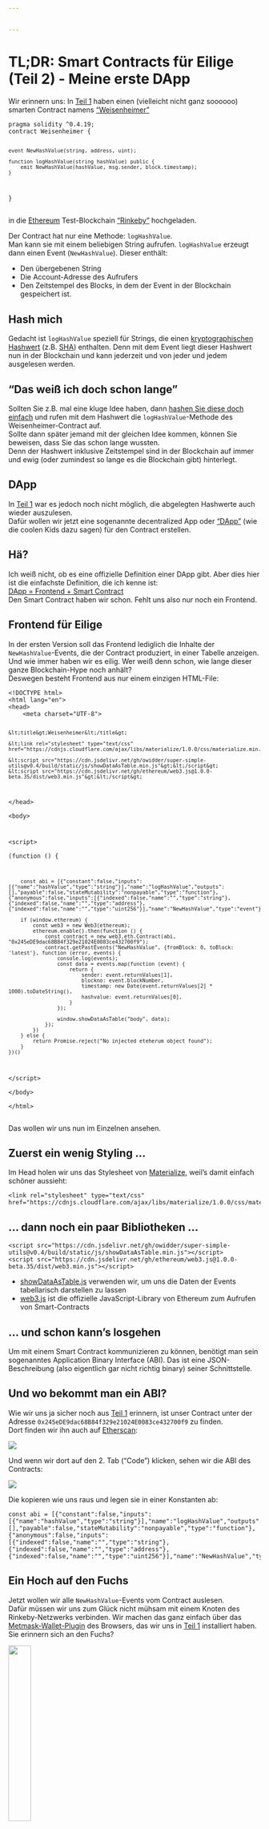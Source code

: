 ```yaml
---


---
```


<h1 id="tldr-smart-contracts-für-eilige-teil-2---meine-erste-dapp">TL;DR: Smart Contracts für Eilige (Teil 2) - Meine erste DApp</h1>
<p>Wir erinnern uns: In  <a href="https://www.iteratec.de/tech-blog/artikel/news/tldr-smart-contracts-fuer-eilige-teil-1-1/">Teil 1</a> haben einen (vielleicht nicht ganz soooooo) smarten Contract namens <a href="https://github.com/owidder/iteraBlog/blob/master/weisenheimer/contract/Weisenheimer.sol">“Weisenheimer”</a></p>
<pre><code>pragma solidity ^0.4.19;
contract Weisenheimer {

    event NewHashValue(string, address, uint);

    function logHashValue(string hashValue) public {    
	    emit NewHashValue(hashValue, msg.sender, block.timestamp);
    }
}
</code></pre>
<p>in die <a href="https://www.ethereum.org/">Ethereum</a> Test-Blockchain <a href="https://www.rinkeby.io/#stats">“Rinkeby”</a> hochgeladen.</p>
<p>Der Contract hat nur eine Methode: <code>logHashValue</code>.<br>
Man kann sie mit einem beliebigen String aufrufen. <code>logHashValue</code> erzeugt dann einen Event (<code>NewHashValue</code>). Dieser enthält:</p>
<ul>
<li>Den übergebenen String</li>
<li>Die Account-Adresse des Aufrufers</li>
<li>Den Zeitstempel des Blocks, in dem der Event in der Blockchain gespeichert ist.</li>
</ul>
<h2 id="hash-mich">Hash mich</h2>
<p>Gedacht ist <code>logHashValue</code> speziell für Strings, die einen <a href="https://simple.wikipedia.org/wiki/Cryptographic_hash_function">kryptographischen Hashwert</a> (z.B. <a href="https://en.wikipedia.org/wiki/SHA-2">SHA</a>) enthalten. Denn mit dem Event liegt dieser Hashwert nun in der Blockchain und kann jederzeit und von jeder und jedem ausgelesen werden.</p>
<h2 id="das-weiß-ich-doch-schon-lange">“Das weiß ich doch schon lange”</h2>
<p>Sollten Sie z.B. mal eine kluge Idee haben, dann <a href="https://abunchofutils.com/u/computing/sha512-hash-calculator/">hashen Sie diese doch einfach</a> und rufen mit dem Hashwert die <code>logHashValue</code>-Methode des  Weisenheimer-Contract auf.<br>
Sollte dann später jemand mit der gleichen Idee kommen, können Sie beweisen, dass Sie das schon lange wussten.<br>
Denn der Hashwert inklusive Zeitstempel sind in der Blockchain auf immer und ewig (oder zumindest so lange es die Blockchain gibt) hinterlegt.</p>
<h2 id="dapp">DApp</h2>
<p>In <a href="https://www.iteratec.de/tech-blog/artikel/news/tldr-smart-contracts-fuer-eilige-teil-1-1/">Teil 1</a> war es jedoch noch nicht möglich, die abgelegten Hashwerte auch wieder auszulesen.<br>
Dafür wollen wir jetzt eine sogenannte decentralized App oder <a href="https://www.stateofthedapps.com/">“DApp”</a> (wie die coolen Kids dazu sagen) für den Contract erstellen.</p>
<h2 id="hä">Hä?</h2>
<p>Ich weiß nicht, ob es eine offizielle Definition einer DApp gibt. Aber dies hier ist die einfachste Definition, die ich kenne ist:<br>
<a href="https://ethereum.stackexchange.com/questions/383/what-is-a-dapp">DApp = Frontend + Smart Contract</a><br>
Den Smart Contract haben wir schon. Fehlt uns also nur noch ein Frontend.</p>
<h2 id="frontend-für-eilige">Frontend für Eilige</h2>
<p>In der ersten Version soll das Frontend lediglich die Inhalte der <code>NewHashValue</code>-Events, die der Contract produziert, in einer Tabelle anzeigen.<br>
Und wie immer haben wir es eilig. Wer weiß denn schon, wie lange dieser ganze Blockchain-Hype noch anhält?<br>
Deswegen besteht Frontend aus nur einem einzigen HTML-File:</p>
<pre><code>&lt;!DOCTYPE html&gt;  
&lt;html lang="en"&gt;  
&lt;head&gt;  
    &lt;meta charset="UTF-8"&gt;  
  
    &lt;title&gt;Weisenheimer&lt;/title&gt;  
  
    &lt;link rel="stylesheet" type="text/css" href="https://cdnjs.cloudflare.com/ajax/libs/materialize/1.0.0/css/materialize.min.css"&gt;  
  
    &lt;script src="https://cdn.jsdelivr.net/gh/owidder/super-simple-utils@v0.4/build/static/js/showDataAsTable.min.js"&gt;&lt;/script&gt;  
    &lt;script src="https://cdn.jsdelivr.net/gh/ethereum/web3.js@1.0.0-beta.35/dist/web3.min.js"&gt;&lt;/script&gt;  
  
&lt;/head&gt;  
&lt;body&gt;  
  
&lt;script&gt;  
    (function () {  
  
        const abi = [{"constant":false,"inputs":[{"name":"hashValue","type":"string"}],"name":"logHashValue","outputs":[],"payable":false,"stateMutability":"nonpayable","type":"function"},{"anonymous":false,"inputs":[{"indexed":false,"name":"","type":"string"},{"indexed":false,"name":"","type":"address"},{"indexed":false,"name":"","type":"uint256"}],"name":"NewHashValue","type":"event"}];  
  
        if (window.ethereum) {  
            const web3 = new Web3(ethereum);  
            ethereum.enable().then(function () {  
                const contract = new web3.eth.Contract(abi, "0x245eDE9dac68B84f329e21024E0083ce432700f9");  
                contract.getPastEvents("NewHashValue", {fromBlock: 0, toBlock: 'latest'}, function (error, events) {  
                    console.log(events);  
                    const data = events.map(function (event) {  
                        return {  
                            sender: event.returnValues[1],  
                            blockno: event.blockNumber,  
                            timestamp: new Date(event.returnValues[2] * 1000).toDateString(),  
                            hashvalue: event.returnValues[0],  
                        }  
                    });  
  
                    window.showDataAsTable("body", data);  
                });  
            })  
        } else {  
            return Promise.reject("No injected eteherum object found");  
        }  
    })()  
&lt;/script&gt;  
&lt;/body&gt;  
&lt;/html&gt;
</code></pre>
<p>Das wollen wir uns nun im Einzelnen ansehen.</p>
<h2 id="zuerst-ein-wenig-styling-...">Zuerst ein wenig Styling …</h2>
<p>Im Head holen wir uns das Stylesheet von <a href="https://materializecss.com/">Materialize</a>, weil’s damit einfach schöner aussieht:</p>
<pre><code>&lt;link rel="stylesheet" type="text/css" href="https://cdnjs.cloudflare.com/ajax/libs/materialize/1.0.0/css/materialize.min.css"&gt;
</code></pre>
<h2 id="dann-noch-ein-paar-bibliotheken-...">… dann noch ein paar Bibliotheken …</h2>
<pre><code>&lt;script src="https://cdn.jsdelivr.net/gh/owidder/super-simple-utils@v0.4/build/static/js/showDataAsTable.min.js"&gt;&lt;/script&gt;
&lt;script src="https://cdn.jsdelivr.net/gh/ethereum/web3.js@1.0.0-beta.35/dist/web3.min.js"&gt;&lt;/script&gt;  
</code></pre>
<ul>
<li><a href="https://github.com/owidder/super-simple-utils/blob/master/src/table/showDataAsTable.ts">showDataAsTable.js</a> verwenden wir, um uns die Daten der Events tabellarisch darstellen zu lassen</li>
<li><a href="https://github.com/ethereum/web3.js/">web3.js</a> ist die offizielle JavaScript-Library von Ethereum zum Aufrufen von Smart-Contracts</li>
</ul>
<h2 id="und-schon-kanns-losgehen">… und schon kann’s losgehen</h2>
<p>Um mit einem Smart Contract kommunizieren zu können, benötigt man sein sogenanntes Application Binary Interface (ABI). Das ist eine JSON-Beschreibung (also eigentlich gar nicht richtig binary) seiner Schnittstelle.</p>
<h2 id="und-wo-bekommt-man-ein-abi">Und wo bekommt man ein ABI?</h2>
<p>Wie wir uns ja sicher noch aus <a href="https://www.iteratec.de/tech-blog/artikel/news/tldr-smart-contracts-fuer-eilige-teil-1-1/">Teil 1</a> erinnern, ist unser Contract unter der Adresse <code>0x245eDE9dac68B84f329e21024E0083ce432700f9</code> zu finden.<br>
Dort finden wir ihn auch auf <a href="https://rinkeby.etherscan.io/address/0x245eDE9dac68B84f329e21024E0083ce432700f9">Etherscan</a>:</p>
<img src="https://cdn.jsdelivr.net/gh/owidder/blog@ib-20181103-02/iterablog/images/etherscan-contract-3.png">
<p>Und wenn wir dort auf den 2. Tab (“Code”) klicken, sehen wir die ABI des Contracts:</p>
<img src="https://cdn.jsdelivr.net/gh/owidder/blog@ib-20181103-03/iterablog/images/contract-abi.png">
<p>Die kopieren wie uns raus und legen sie in einer Konstanten ab:</p>
<pre><code>const abi = [{"constant":false,"inputs":[{"name":"hashValue","type":"string"}],"name":"logHashValue","outputs":[],"payable":false,"stateMutability":"nonpayable","type":"function"},{"anonymous":false,"inputs":[{"indexed":false,"name":"","type":"string"},{"indexed":false,"name":"","type":"address"},{"indexed":false,"name":"","type":"uint256"}],"name":"NewHashValue","type":"event"}];
</code></pre>
<h2 id="ein-hoch-auf-den-fuchs">Ein Hoch auf den Fuchs</h2>
<p>Jetzt wollen wir alle <code>NewHashValue</code>-Events vom Contract auslesen.<br>
Dafür müssen wir uns zum Glück nicht mühsam mit einem Knoten des Rinkeby-Netzwerks verbinden. Wir machen das ganz einfach über das <a href="https://metamask.io/">Metmask-Wallet-Plugin</a> des Browsers, das wir uns in <a href="https://www.iteratec.de/tech-blog/artikel/news/tldr-smart-contracts-fuer-eilige-teil-1-1/">Teil 1</a> installiert haben. Sie erinnern sich an den Fuchs?</p>
<img src="https://cdn.jsdelivr.net/gh/owidder/blog@ib-20181103-04/iterablog/images/metamask-fox.png" width="30%">
<p>Wenn das Metamask-Plugin aktiv ist, bekommt jede Website ein Object mit Namen <code>ethereum</code> injected:</p>
<pre><code>if (window.ethereum) {
...
} else {  
    return Promise.reject("No injected eteherum object found");  
}
</code></pre>
<p>(Sollten Sie das Plugin schon länger installiert haben, müssen Sie es gegebenenfalls aktualisieren. Hier hat sich in letzter Zeit einiges geändert)<br>
An  <code>ethereum</code> müssen wir zunächst die <code>enable()</code>-Methode aufrufen.</p>
<pre><code>ethereum.enable()
</code></pre>
<p>An dieser Stelle kann sich ein Metamask-Dialog öffnen, in dem der Benutzer um Erlaubnis gefragt wird (ist bei mir bis jetzt aber noch nie passiert). Deshalb ist <code>enable()</code> auch asynchron und gibt ein <a href="https://developer.mozilla.org/en-US/docs/Web/JavaScript/Reference/Global_Objects/Promise">JavaScript-Promise</a> zurück.<br>
An dem Promise rufen wir wiederum die <code>then()</code>-Methode auf, der wir eine Callback-Function übergeben:</p>
<pre><code>ethereum.enable().then(function () {
...
})
</code></pre>
<p>Sobald das Promise <a href="https://developer.mozilla.org/en-US/docs/Web/JavaScript/Reference/Global_Objects/Promise/resolve">resolved</a>, wird also der folgende Code in der Function ausgeführt:</p>
<pre><code>const web3 = new Web3(ethereum);  
const contract = new web3.eth.Contract(abi, "0x245eDE9dac68B84f329e21024E0083ce432700f9");  
contract.getPastEvents("NewHashValue", {fromBlock: 0, toBlock: 'latest'}, function (error, events) {  
   console.log(events);  
   const data = events.map(function (event) {  
       return {  
           sender: event.returnValues[1],  
           blockno: event.blockNumber,  
           timestamp: new Date(event.returnValues[2] * 1000).toDateString(),  
           hashvalue: event.returnValues[0],  
       }  
   });  
 
   window.showDataAsTable("body", data);
  });
</code></pre>
<h2 id="nix-geht-ohne-web3">Nix geht ohne Web3</h2>
<p>Will man sich über JavaScript mit einem Ethereum-Contract unterhalten, geht eigenlicht nichts an <a href="https://github.com/ethereum/web3.js/">Web3</a> vorbei. Es ist die offizielle JavaScript-API von der <a href="https://www.ethereum.org/foundation">Ethereum-Foundation</a>.<br>
Darum nutzen auch wir sie und erzeugen uns nun ein <code>web3</code>-Object:</p>
<pre><code>const web3 = new Web3(ethereum);
</code></pre>
<p>Über <code>web3</code> bekommen wir wiederum ein Proxy-Object für unseren Contract. Dafür müssen wir ABI und Adresse des Contracts übergeben:</p>
<pre><code>const contract = new web3.eth.Contract(abi, "0x245eDE9dac68B84f329e21024E0083ce432700f9");
</code></pre>
<p>Mit diesem Proxy-Object können wir nun endlich unseren Contract aufrufen. Da der Aufruf über das Metamask-Plugin erfolgt, müssen wir jetzt noch sicherstellen, dass das in dem Plugin das Rinkeby-Netzwerk ausgewählt ist:</p>
<img src="https://cdn.jsdelivr.net/gh/owidder/blog@ib-20181103-05/iterablog/images/metameask-rinkeby.png" width="75%">
<pre><code>contract.getPastEvents("NewHashValue", {fromBlock: 0, toBlock: 'latest'}, function (error, events) {
...
})
</code></pre>

